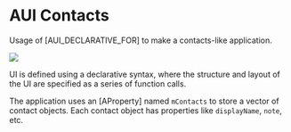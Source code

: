 # AUI Contacts

<!-- aui:example ui -->
Usage of [AUI_DECLARATIVE_FOR] to make a contacts-like application.

![](imgs/Screenshot_20250328_153702.png)

UI is defined using a declarative syntax, where the structure and layout of the UI are specified as a series of function
calls.

The application uses an [AProperty] named `mContacts` to store a vector of contact objects. Each contact object has
properties like `displayName`, `note`, etc.
